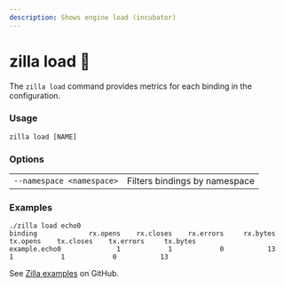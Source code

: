 ```yaml
---
description: Shows engine load (incubator)
---
```


# zilla load 🚧

The `zilla load` command provides metrics for each binding in the configuration.

### Usage

```bash:no-line-numbers
zilla load [NAME]
```

### Options

|                           |                               |
| ------------------------- | ----------------------------- |
| `--namespace <namespace>` | Filters bindings by namespace |

### Examples

```bash:no-line-numbers
./zilla load echo0
binding             rx.opens    rx.closes    rx.errors     rx.bytes     tx.opens    tx.closes    tx.errors     tx.bytes
example.echo0              1            1            0           13            1            1            0           13
```

See [Zilla examples](https://github.com/aklivity/zilla-examples) on GitHub.
